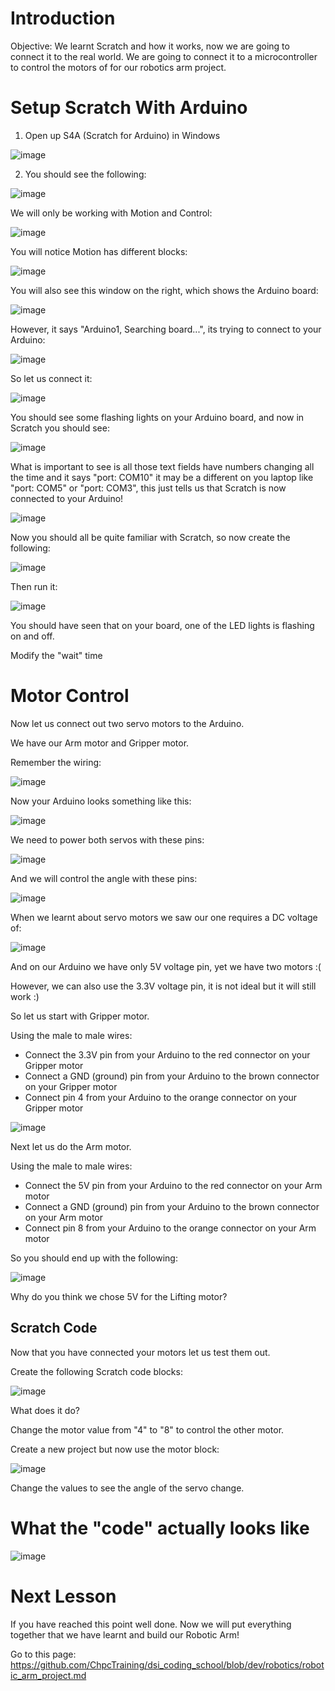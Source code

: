 # Introduction

Objective: We learnt Scratch and how it works, now we are going to connect it to the real world. We are going to connect it to a microcontroller to control the motors of for our robotics arm project.

# Setup Scratch With Arduino

1. Open up S4A (Scratch for Arduino) in Windows

![image](https://github.com/user-attachments/assets/ba292db1-13d3-47f4-9bf2-a0b10e0fd68f)

2. You should see the following:

![image](https://github.com/user-attachments/assets/0567412c-5eb9-4fa2-ad05-f311707b8a81)

We will only be working with Motion and Control:

![image](https://github.com/user-attachments/assets/bdf280b4-11ed-4003-9186-a9dcbd7bbc43)

You will notice Motion has different blocks:

![image](https://github.com/user-attachments/assets/39874b4b-2c5c-49a9-89c1-95e88999061e)

You will also see this window on the right, which shows the Arduino board:

![image](https://github.com/user-attachments/assets/e5f25645-23ad-4c9a-9b29-ae6c9ba321dc)

However, it says "Arduino1, Searching board...", its trying to connect to your Arduino:

![image](https://github.com/user-attachments/assets/c3f56c1c-35e0-46e1-baf4-1e87c25c48f6)

So let us connect it:

![image](https://github.com/user-attachments/assets/be9931e3-fd5f-4f95-b02f-f4dd73535e95)

You should see some flashing lights on your Arduino board, and now in Scratch you should see:

![image](https://github.com/user-attachments/assets/b3e47a4a-5d8f-4df0-97fa-cf13e7ec2ecc)

What is important to see is all those text fields have numbers changing all the time and it says "port: COM10" it may be
a different on you laptop like "port: COM5" or "port: COM3", this just tells us that Scratch is now connected to your Arduino!

![image](https://github.com/user-attachments/assets/37ed8646-f4e2-43af-9a08-0e022bfe8680)

Now you should all be quite familiar with Scratch, so now create the following:

![image](https://github.com/user-attachments/assets/fe5c658b-bbfa-471d-a2b0-417f89abc2c5)

Then run it:

![image](https://github.com/user-attachments/assets/05fcd5a0-f2bf-4784-96b0-665496b59642)

You should have seen that on your board, one of the LED lights is flashing on and off.

Modify the "wait" time

# Motor Control

Now let us connect out two servo motors to the Arduino.

We have our Arm motor and Gripper motor.

Remember the wiring:

![image](https://github.com/user-attachments/assets/4cfe076d-804f-4059-a592-9aa57c52bd90)

Now your Arduino looks something like this:

![image](https://github.com/user-attachments/assets/bf9e9c18-5c88-49e5-b700-03d16c5f1ea1)

We need to power both servos with these pins:

![image](https://github.com/user-attachments/assets/7c2c3736-570d-4a81-ac6a-eddd5293a9e2)

And we will control the angle with these pins:

![image](https://github.com/user-attachments/assets/a936f64f-29ff-4c45-8ceb-c67b481986f6)

When we learnt about servo motors we saw our one requires a DC voltage of:

![image](https://github.com/user-attachments/assets/ebfbe71d-ed02-49ad-a0ca-9fe64327f1b8)

And on our Arduino we have only 5V voltage pin, yet we have two motors :( 

However, we can also use the 3.3V voltage pin, it is not ideal but it will still work :)

So let us start with Gripper motor. 

Using the male to male wires:

- Connect the 3.3V pin from your Arduino to the red connector on your Gripper motor
- Connect a GND (ground) pin from your Arduino to the brown connector on your Gripper motor
- Connect pin 4 from your Arduino to the orange connector on your Gripper motor

![image](https://github.com/user-attachments/assets/d8225372-5a0c-4135-bc23-c2a3e141e559)

Next let us do the Arm motor. 

Using the male to male wires:

- Connect the 5V pin from your Arduino to the red connector on your Arm motor
- Connect a GND (ground) pin from your Arduino to the brown connector on your Arm motor
- Connect pin 8 from your Arduino to the orange connector on your Arm motor

So you should end up with the following:

![image](https://github.com/user-attachments/assets/1b4f1f19-2800-451a-a600-56ece2b5b0c0)

Why do you think we chose 5V for the Lifting motor?

## Scratch Code

Now that you have connected your motors let us test them out.

Create the following Scratch code blocks:

![image](https://github.com/user-attachments/assets/ff34b113-232c-4fa8-be66-d9eda507e772)

What does it do?

Change the motor value from "4" to "8" to control the other motor.

Create a new project but now use the motor block:

![image](https://github.com/user-attachments/assets/3fd859a9-08c6-4b27-938b-1b366f97b870)

Change the values to see the angle of the servo change.

# What the "code" actually looks like

![image](https://github.com/user-attachments/assets/df7f1d4b-0ae1-487c-9bf8-badbe9acfc83)

# Next Lesson

If you have reached this point well done. Now we will put everything together that we have learnt and build our Robotic Arm!

Go to this page: https://github.com/ChpcTraining/dsi_coding_school/blob/dev/robotics/robotic_arm_project.md
